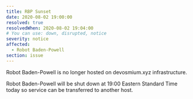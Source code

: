 ```yaml
---
title: RBP Sunset
date: 2020-08-02 19:00:00
resolved: true
resolvedWhen: 2020-08-02 19:04:00
# You can use: down, disrupted, notice
severity: notice
affected:
  - Robot Baden-Powell
section: issue
---
```


Robot Baden-Powell is no longer hosted on devosmium.xyz infrastructure.

Robot Baden-Powell will be shut down at 19:00 Eastern Standard Time today so service can be transferred to another host.
